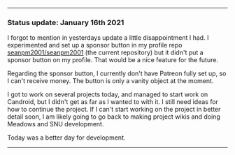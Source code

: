 ***

### Status update: January 16th 2021

I forgot to mention in yesterdays update a little disappointment I had. I experimented and set up a sponsor button in my profile repo [seanpm2001/seanpm2001](https://github.com/seanpm2001/seanpm2001) (the current repository) but it didn't put a sponsor button on my profile. That would be a nice feature for the future.

Regarding the sponsor button, I currently don't have Patreon fully set up, so I can't receive money. The button is only a vanity object at the moment.

I got to work on several projects today, and managed to start work on Candroid, but I didn't get as far as I wanted to with it. I still need ideas for how to continue the project. If I can't start working on the project in better detail soon, I am likely going to go back to making project wikis and doing Meadows and SNU development.

Today was a better day for development.

***
